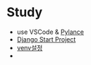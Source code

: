 # Study
 - use VSCode & [Pylance](https://marketplace.visualstudio.com/items?itemName=ms-python.vscode-pylance)
 - [Django Start Project](https://www.notion.so/Django-Start-Project-785c60e07afc437080fd3e50971ef8cb)
 - [venv설정](https://www.notion.so/venv-286311c394c34e43bff86f889170de94)
 - 
